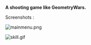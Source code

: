 **A shooting game like GeometryWars.**

Screenshots :

![mainmenu.png](https://github.com/Yiiip/Dodge-It/blob/master/Screenshots/mainmenu.png)

![skill.gif](https://github.com/Yiiip/Dodge-It/blob/master/Screenshots/skill.gif)